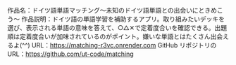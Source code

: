 作品名：ドイツ語単語マッチング〜未知のドイツ語単語との出会いにときめこう〜
作品説明：ドイツ語の単語学習を補助するアプリ。取り組みたいデッキを選び、表示される単語の意味を答えて、○△✕で定着度合いを確認できる。出題順は定着度合いが加味されているのがポイント。嫌いな単語とはたくさん出会えるよ(^^)
URL：https://matching-r3vc.onrender.com
GitHub リポジトリのURL：https://github.com/ut-code/matching
